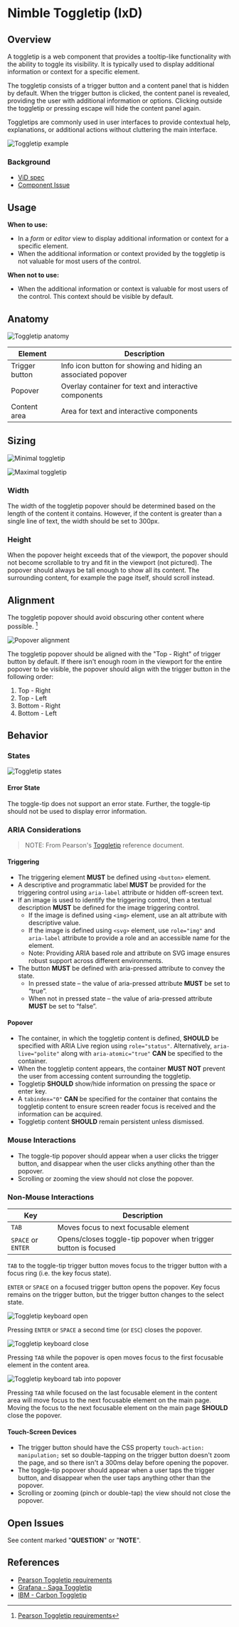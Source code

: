 # Nimble Toggletip (IxD)

## Overview

A toggletip is a web component that provides a tooltip-like functionality with the ability to toggle its visibility. It is typically used to display additional information or context for a specific element.

The toggletip consists of a trigger button and a content panel that is hidden by default. When the trigger button is clicked, the content panel is revealed, providing the user with additional information or options. Clicking outside the toggletip or pressing escape will hide the content panel again.

Toggletips are commonly used in user interfaces to provide contextual help, explanations, or additional actions without cluttering the main interface.

![Toggletip example](./spec-images/example-toggle-tip.png)

### Background

-   [ViD spec](https://www.figma.com/file/PO9mFOu5BCl8aJvFchEeuN/Nimble_Components?type=design&node-id=5308-156796&mode=dev)
-   [Component Issue](https://github.com/ni/nimble/issues/1876)

## Usage

**When to use:**

-   In a _form_ or _editor_ view to display additional information or context for a specific element.
-   When the additional information or context provided by the toggletip is not valuable for most users of the control.

**When not to use:**

-   When the additional information or context is valuable for most users of the control. This context should be visible by default.

## Anatomy

![Toggletip anatomy](./spec-images/anatomy.png)

| Element        | Description                                                   |
| -------------- | ------------------------------------------------------------- |
| Trigger button | Info icon button for showing and hiding an associated popover |
| Popover        | Overlay container for text and interactive components         |
| Content area   | Area for text and interactive components                      |

## Sizing

![Minimal toggletip](./spec-images/minimal-toggle-tip.png)

![Maximal toggletip](./spec-images/maximal-toggle-tip.png)

### Width

The width of the toggletip popover should be determined based on the length of the content it contains. However, if the content is greater than a single line of text, the width should be set to 300px.

### Height

When the popover height exceeds that of the viewport, the popover should not become scrollable to try and fit in the viewport (not pictured). The popover should always be tall enough to show all its content. The surrounding content, for example the page itself, should scroll instead.

## Alignment

The toggletip popover should avoid obscuring other content where possible. [^1]

[^1]: [Pearson Toggletip requirements](https://accessibility.pearson.com/resources/developers-corner/reference-library/tooltips-and-toggletips/index.php)

![Popover alignment](./spec-images/popover-orientation.png)

The toggletip popover should be aligned with the "Top - Right" of trigger button by default. If there isn't enough room in the viewport for the entire popover to be visible, the popover should align with the trigger button in the following order:

1. Top - Right
2. Top - Left
3. Bottom - Right
4. Bottom - Left

## Behavior

### States

![Toggletip states](./spec-images/states.png)

#### Error State

The toggle-tip does not support an error state. Further, the toggle-tip should not be used to display error information.

### ARIA Considerations

> NOTE: From Pearson's [Toggletip](https://accessibility.pearson.com/resources/developers-corner/reference-library/tooltips-and-toggletips/index.php) reference document.

#### Triggering

-   The triggering element **MUST** be defined using `<button>` element.
-   A descriptive and programmatic label **MUST** be provided for the triggering control using `aria-label` attribute or hidden off-screen text.
-   If an image is used to identify the triggering control, then a textual description **MUST** be defined for the image triggering control.
    -   If the image is defined using `<img>` element, use an alt attribute with descriptive value.
    -   If the image is defined using `<svg>` element, use `role="img"` and `aria-label` attribute to provide a role and an accessible name for the element.
    -   Note: Providing ARIA based role and attribute on SVG image ensures robust support across different environments.
-   The button **MUST** be defined with aria-pressed attribute to convey the state.
    -   In pressed state – the value of aria-pressed attribute **MUST** be set to “true”.
    -   When not in pressed state – the value of aria-pressed attribute **MUST** be set to “false”.

#### Popover

-   The container, in which the toggletip content is defined, **SHOULD** be specified with ARIA Live region using `role="status"`. Alternatively, `aria-live="polite"` along with `aria-atomic="true"` **CAN** be specified to the container.
-   When the toggletip content appears, the container **MUST NOT** prevent the user from accessing content surrounding the toggletip.
-   Toggletip **SHOULD** show/hide information on pressing the space or enter key.
-   A `tabindex="0"` **CAN** be specified for the container that contains the toggletip content to ensure screen reader focus is received and the information can be acquired.
-   Toggletip content **SHOULD** remain persistent unless dismissed.

### Mouse Interactions

-   The toggle-tip popover should appear when a user clicks the trigger button, and disappear when the user clicks anything other than the popover.
-   Scrolling or zooming the view should not close the popover.

### Non-Mouse Interactions

| Key                | Description                                                    |
| ------------------ | -------------------------------------------------------------- |
| `TAB`              | Moves focus to next focusable element                          |
| `SPACE` or `ENTER` | Opens/closes toggle-tip popover when trigger button is focused |

`TAB` to the toggle-tip trigger button moves focus to the trigger button with a focus ring (i.e. the key focus state).

`ENTER` or `SPACE` on a focused trigger button opens the popover. Key focus remains on the trigger button, but the trigger button changes to the select state.

![Toggletip keyboard open](./spec-images/key-toggle-open.png)

Pressing `ENTER` or `SPACE` a second time (or `ESC`) closes the popover.

![Toggletip keyboard close](./spec-images/key-toggle-close.png)

Pressing `TAB` while the popover is open moves focus to the first focusable element in the content area.

![Toggletip keyboard tab into popover](./spec-images/key-tab-popover.png)

Pressing `TAB` while focused on the last focusable element in the content area will move focus to the next focusable element on the main page. Moving the focus to the next focusable element on the main page **SHOULD** close the popover.

#### Touch-Screen Devices

-   The trigger button should have the CSS property `touch-action: manipulation;` set so double-tapping on the trigger button doesn't zoom the page, and so there isn't a 300ms delay before opening the popover.
-   The toggle-tip popover should appear when a user taps the trigger button, and disappear when the user taps anything other than the popover.
-   Scrolling or zooming (pinch or double-tap) the view should not close the popover.

## Open Issues

See content marked "**QUESTION**" or "**NOTE**".

## References

-   [Pearson Toggletip requirements](https://accessibility.pearson.com/resources/developers-corner/reference-library/tooltips-and-toggletips/index.php)
-   [Grafana - Saga Toggletip](https://grafana.com/developers/saga/Components/toggletip)
-   [IBM - Carbon Toggletip](https://carbondesignsystem.com/components/toggletip/usage/)
